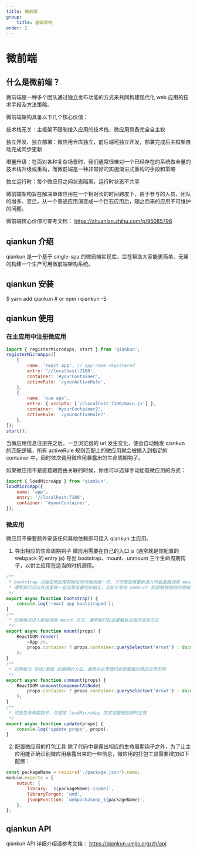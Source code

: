 ```yaml
---
title: 微前端
group:
    title: 基础架构
order: 2
---
```


# 微前端

## 什么是微前端？

微前端是一种多个团队通过独立发布功能的方式来共同构建现代化 web 应用的技术手段及方法策略。

微前端架构具备以下几个核心价值：

技术栈无关：主框架不限制接入应用的技术栈，微应用具备完全自主权

独立开发、独立部署：微应用仓库独立，前后端可独立开发，部署完成后主框架自动完成同步更新

增量升级：在面对各种复杂场景时，我们通常很难对一个已经存在的系统做全量的技术栈升级或重构，而微前端是一种非常好的实施渐进式重构的手段和策略

独立运行时：每个微应用之间状态隔离，运行时状态不共享

微前端架构旨在解决单体应用在一个相对长的时间跨度下，由于参与的人员、团队的增多、变迁，从一个普通应用演变成一个巨石应用后，随之而来的应用不可维护的问题。

微前端核心价值可查考文档： https://zhuanlan.zhihu.com/p/95085796

## qiankun 介绍

qiankun 是一个基于 single-spa 的微前端实现库，旨在帮助大家能更简单、无痛的构建一个生产可用微前端架构系统。

## qiankun 安装

\$ yarn add qiankun # or npm i qiankun -S

## qiankun 使用

### 在主应用中注册微应用

```js
import { registerMicroApps, start } from 'qiankun';
registerMicroApps([
	{
		name: 'react app', // app name registered
		entry: '//localhost:7100',
		container: '#yourContainer',
		activeRule: '/yourActiveRule',
	},
	{
		name: 'vue app',
		entry: { scripts: ['//localhost:7100/main.js'] },
		container: '#yourContainer2',
		activeRule: '/yourActiveRule2',
	},
]);
start();
```

当微应用信息注册完之后，一旦浏览器的 url 发生变化，便会自动触发 qiankun 的匹配逻辑，所有 activeRule 规则匹配上的微应用就会被插入到指定的 container 中，同时依次调用微应用暴露出的生命周期钩子。

如果微应用不是直接跟路由关联的时候，你也可以选择手动加载微应用的方式：

```js
import { loadMicroApp } from 'qiankun';
loadMicroApp({
	name: 'app',
	entry: '//localhost:7100',
	container: '#yourContainer',
});
```

### 微应用

微应用不需要额外安装任何其他依赖即可接入 qiankun 主应用。

1. 导出相应的生命周期钩子
   微应用需要在自己的入口 js (通常就是你配置的 webpack 的 entry js) 导出 bootstrap、mount、unmount 三个生命周期钩子，以供主应用在适当的时机调用。

```js
/**
 * bootstrap 只会在微应用初始化的时候调用一次，下次微应用重新进入时会直接调用 mount 钩子，不会再重复触发 bootstrap。
 * 通常我们可以在这里做一些全局变量的初始化，比如不会在 unmount 阶段被销毁的应用级别的缓存等。
 */
export async function bootstrap() {
	console.log('react app bootstraped');
}
/**
 * 应用每次进入都会调用 mount 方法，通常我们在这里触发应用的渲染方法
 */
export async function mount(props) {
	ReactDOM.render(
		<App />,
		props.container ? props.container.querySelector('#root') : document.getElementById('root')
	);
}
/**
 * 应用每次 切出/卸载 会调用的方法，通常在这里我们会卸载微应用的应用实例
 */
export async function unmount(props) {
	ReactDOM.unmountComponentAtNode(
		props.container ? props.container.querySelector('#root') : document.getElementById('root')
	);
}
/**
 * 可选生命周期钩子，仅使用 loadMicroApp 方式加载微应用时生效
 */
export async function update(props) {
	console.log('update props', props);
}
```

2. 配置微应用的打包工具
   除了代码中暴露出相应的生命周期钩子之外，为了让主应用能正确识别微应用暴露出来的一些信息，微应用的打包工具需要增加如下配置：

```js
const packageName = require('./package.json').name;
module.exports = {
	output: {
		library: `${packageName}-[name]`,
		libraryTarget: 'umd',
		jsonpFunction: `webpackJsonp_${packageName}`,
	},
};
```

## qiankun API

qiankun API 详细介绍请参考文档： https://qiankun.umijs.org/zh/api
